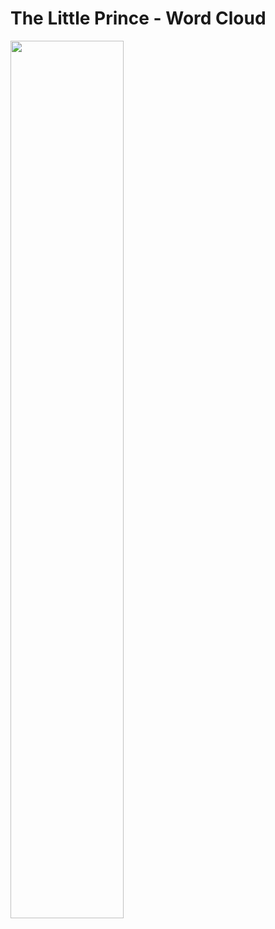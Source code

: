 # The Little Prince - Word Cloud

<img src="http://localhost:8888/view/Desktop/pastel/1/img/intro.png" width="60%">

